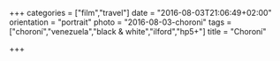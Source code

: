 +++
categories = ["film","travel"]
date = "2016-08-03T21:06:49+02:00"
orientation = "portrait"
photo = "2016-08-03-choroni"
tags = ["choroní","venezuela","black & white","ilford","hp5+"]
title = "Choroní"

+++
